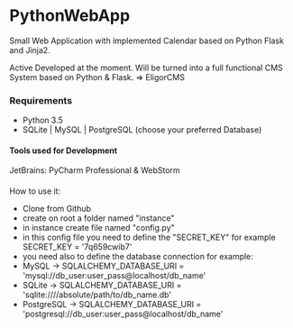 # PythonWebApp

Small Web Application with implemented Calendar based on Python Flask and Jinja2.

Active Developed at the moment.
Will be turned into a full functional CMS System based on Python & Flask.
=> EligorCMS

### Requirements
- Python 3.5
- SQLite | MySQL | PostgreSQL (choose your preferred Database)

#### Tools used for Development
JetBrains: PyCharm Professional & WebStorm

####

How to use it:
- Clone from Github
- create on root a folder named "instance"
- in instance create file named "config.py"
- in this config file you need to define the "SECRET_KEY" for example SECRET_KEY = '7q659cwib7'
- you need also to define the database connection for example:
- MySQL -> SQLALCHEMY_DATABASE_URI = 'mysql://db_user:user_pass@localhost/db_name'
- SQLite -> SQLALCHEMY_DATABASE_URI = 'sqlite:////absolute/path/to/db_name.db'
- PostgreSQL -> SQLALCHEMY_DATABASE_URI = 'postgresql://db_user:user_pass@localhost/db_name'
